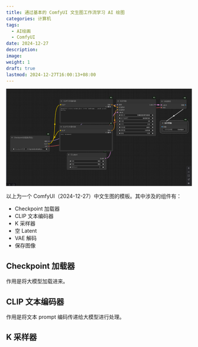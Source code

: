 ```yaml
---
title: 通过基本的 ComfyUI 文生图工作流学习 AI 绘图
categories: 计算机
tags:
  - AI绘画
  - ComfyUI
date: 2024-12-27
description: 
image: 
weight: 1
draft: true
lastmod: 2024-12-27T16:00:13+08:00
---
```

![image.png](https://raw.githubusercontent.com/oLd-Y/PicGoPictures/main/20241227152620.png)

以上为一个 ComfyUI（2024-12-27）中文生图的模板。其中涉及的组件有：
- Checkpoint 加载器
- CLIP 文本编码器
- K 采样器
- 空 Latent
- VAE 解码
- 保存图像

## Checkpoint 加载器

作用是将大模型加载进来。

## CLIP 文本编码器

作用是将文本 prompt 编码传递给大模型进行处理。

## K 采样器

